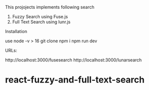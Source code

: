 This projojects implements following search

1. Fuzzy Search using Fuse.js
2. Full Text Search using lunr.js

Installation

use node -v > 16
git clone
npm i
npm run dev

URLs:

http://localhost:3000/fusesearch
http://localhost:3000/lunarsearch

# react-fuzzy-and-full-text-search
